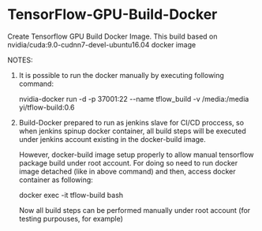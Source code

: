 # TensorFlow-GPU-Build-Docker
Create Tensorflow GPU Build Docker Image. This build based on nvidia/cuda:9.0-cudnn7-devel-ubuntu16.04 docker image

NOTES:

1. It is possible to run the docker manually by executing following command:

   nvidia-docker run -d -p 37001:22 --name tflow_build -v /media:/media yi/tflow-build:0.6

3. Build-Docker prepared to run as jenkins slave for CI/CD proccess, so when jenkins spinup docker container,
   all build steps will be executed under jenkins account existing in the docker-build image.

   However, docker-build image setup properly to allow manual tensorflow package build under root account.
   For doing so need to run docker image detached (like in above command) and then, access docker container as following:

   docker exec -it tflow-build bash

   Now all build steps can be performed manually under root account (for testing purpouses, for example)
